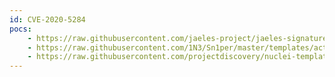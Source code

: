 ```yaml
---
id: CVE-2020-5284
pocs:
    - https://raw.githubusercontent.com/jaeles-project/jaeles-signatures/master/cves/nextjs-path-traversal-cve-2020-5284.yaml
    - https://raw.githubusercontent.com/1N3/Sn1per/master/templates/active/CVE-2020-5284_-_Next_JS_Limited_Path_Traversal.sh
    - https://raw.githubusercontent.com/projectdiscovery/nuclei-templates/master/cves/CVE-2020-5284.yaml
---
```

